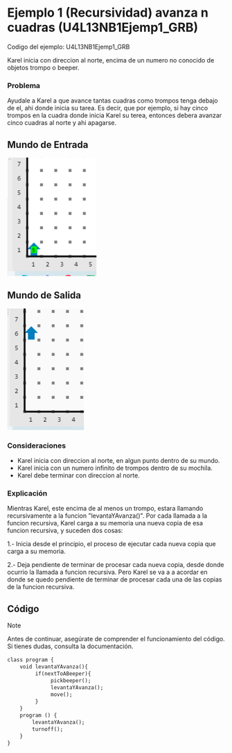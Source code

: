 # Ejemplo 1 (Recursividad) avanza n cuadras (U4L13NB1Ejemp1_GRB)

Codigo del ejemplo: U4L13NB1Ejemp1_GRB

Karel inicia con direccion al norte, encima de un numero no conocido de objetos trompo o beeper.

### Problema

Ayudale a Karel a que avance tantas cuadras como trompos tenga debajo de el, ahi donde inicia su tarea. Es decir, que por ejemplo, si hay cinco trompos en la cuadra donde inicia Karel su terea, entonces debera avanzar cinco cuadras al norte y ahi apagarse.

## Mundo de Entrada

![L13E1ME.png](L13E1ME.png?raw=true)

## Mundo de Salida

![L13E1MS.png](L13E1MS.png?raw=true)

### Consideraciones

- Karel inicia con direccion al norte, en algun punto dentro de su mundo.
- Karel inicia con un numero infinito de trompos dentro de su mochila.
- Karel debe terminar con direccion al norte.

### Explicación

Mientras Karel, este encima de al menos un trompo, estara llamando recursivamente a la funcion "levantaYAvanza()". Por cada llamada a la funcion recursiva, Karel carga a su memoria una nueva copia de esa funcion recursiva, y suceden dos cosas:

1.- Inicia desde el principio, el proceso de ejecutar cada nueva copia que carga a su memoria.

2.- Deja pendiente de terminar de procesar cada nueva copia, desde donde ocurrio la llamada a funcion recursiva. Pero Karel se va a a acordar en donde se quedo pendiente de terminar de procesar cada una de las copias de la funcion recursiva.

## Código

> [!NOTE]  
> Antes de continuar, asegúrate de comprender el funcionamiento del código.  
> Si tienes dudas, consulta la documentación.

```
class program {
    void levantaYAvanza(){
         if(nextToABeeper){
              pickbeeper();
              levantaYAvanza();
              move();
         }
    }
    program () {
        levantaYAvanza();
        turnoff();
    }
}
```
